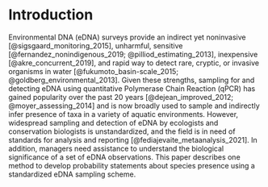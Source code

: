 # Introduction

Environmental DNA (eDNA) surveys provide an indirect yet noninvasive
[@sigsgaard_monitoring_2015], unharmful, sensitive
[@fernandez_nonindigenous_2019; @pilliod_estimating_2013], inexpensive
[@akre_concurrent_2019], and rapid way to detect rare, cryptic, or
invasive organisms in water [@fukumoto_basin-scale_2015;
@goldberg_environmental_2013]. Given these strengths, sampling for and
detecting eDNA using quantitative Polymerase Chain Reaction (qPCR) has
gained popularity over the past 20 years [@dejean_improved_2012;
@moyer_assessing_2014] and is now broadly used to sample and
indirectly infer presence of taxa in a variety of aquatic environments. However, widespread sampling and detection of
eDNA by ecologists and conservation biologists is unstandardized, and
the field is in need of standards for analysis and reporting
[@fediajevaite_metaanalysis_2021]. 
In addition, managers need assistance to understand the biological
significance of a set of eDNA observations. This paper describes one
method to develop probability statements about species presence using
a standardized eDNA sampling scheme.
